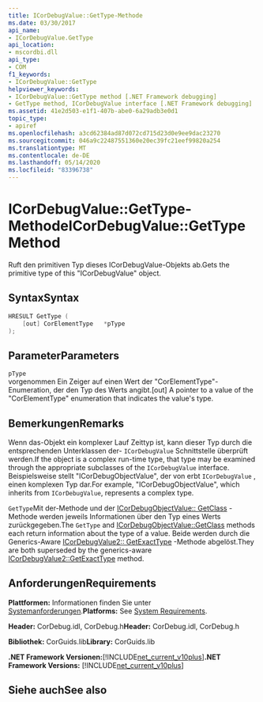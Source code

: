 ```yaml
---
title: ICorDebugValue::GetType-Methode
ms.date: 03/30/2017
api_name:
- ICorDebugValue.GetType
api_location:
- mscordbi.dll
api_type:
- COM
f1_keywords:
- ICorDebugValue::GetType
helpviewer_keywords:
- ICorDebugValue::GetType method [.NET Framework debugging]
- GetType method, ICorDebugValue interface [.NET Framework debugging]
ms.assetid: 41e2d503-e1f1-407b-abe0-6a29adb3e0d1
topic_type:
- apiref
ms.openlocfilehash: a3cd62384ad87d072cd715d23d0e9ee9dac23270
ms.sourcegitcommit: 046a9c22487551360e20ec39fc21eef99820a254
ms.translationtype: MT
ms.contentlocale: de-DE
ms.lasthandoff: 05/14/2020
ms.locfileid: "83396738"
---
```

# <a name="icordebugvaluegettype-method"></a><span data-ttu-id="1c438-102">ICorDebugValue::GetType-Methode</span><span class="sxs-lookup"><span data-stu-id="1c438-102">ICorDebugValue::GetType Method</span></span>
<span data-ttu-id="1c438-103">Ruft den primitiven Typ dieses ICorDebugValue-Objekts ab.</span><span class="sxs-lookup"><span data-stu-id="1c438-103">Gets the primitive type of this "ICorDebugValue" object.</span></span>  
  
## <a name="syntax"></a><span data-ttu-id="1c438-104">Syntax</span><span class="sxs-lookup"><span data-stu-id="1c438-104">Syntax</span></span>  
  
```cpp  
HRESULT GetType (  
    [out] CorElementType   *pType  
);  
```  
  
## <a name="parameters"></a><span data-ttu-id="1c438-105">Parameter</span><span class="sxs-lookup"><span data-stu-id="1c438-105">Parameters</span></span>  
 `pType`  
 <span data-ttu-id="1c438-106">vorgenommen Ein Zeiger auf einen Wert der "CorElementType"-Enumeration, der den Typ des Werts angibt.</span><span class="sxs-lookup"><span data-stu-id="1c438-106">[out] A pointer to a value of the "CorElementType" enumeration that indicates the value's type.</span></span>  
  
## <a name="remarks"></a><span data-ttu-id="1c438-107">Bemerkungen</span><span class="sxs-lookup"><span data-stu-id="1c438-107">Remarks</span></span>  
 <span data-ttu-id="1c438-108">Wenn das-Objekt ein komplexer Lauf Zeittyp ist, kann dieser Typ durch die entsprechenden Unterklassen der- `ICorDebugValue` Schnittstelle überprüft werden.</span><span class="sxs-lookup"><span data-stu-id="1c438-108">If the object is a complex run-time type, that type may be examined through the appropriate subclasses of the `ICorDebugValue` interface.</span></span> <span data-ttu-id="1c438-109">Beispielsweise stellt "ICorDebugObjectValue", der von erbt `ICorDebugValue` , einen komplexen Typ dar.</span><span class="sxs-lookup"><span data-stu-id="1c438-109">For example, "ICorDebugObjectValue", which inherits from `ICorDebugValue`, represents a complex type.</span></span>  
  
 <span data-ttu-id="1c438-110">`GetType`Mit der-Methode und der [ICorDebugObjectValue:: GetClass](icordebugobjectvalue-getclass-method.md) -Methode werden jeweils Informationen über den Typ eines Werts zurückgegeben.</span><span class="sxs-lookup"><span data-stu-id="1c438-110">The `GetType` and [ICorDebugObjectValue::GetClass](icordebugobjectvalue-getclass-method.md) methods each return information about the type of a value.</span></span> <span data-ttu-id="1c438-111">Beide werden durch die Generics-Aware [ICorDebugValue2:: GetExactType](icordebugvalue2-getexacttype-method.md) -Methode abgelöst.</span><span class="sxs-lookup"><span data-stu-id="1c438-111">They are both superseded by the generics-aware [ICorDebugValue2::GetExactType](icordebugvalue2-getexacttype-method.md) method.</span></span>  
  
## <a name="requirements"></a><span data-ttu-id="1c438-112">Anforderungen</span><span class="sxs-lookup"><span data-stu-id="1c438-112">Requirements</span></span>  
 <span data-ttu-id="1c438-113">**Plattformen:** Informationen finden Sie unter [Systemanforderungen](../../get-started/system-requirements.md).</span><span class="sxs-lookup"><span data-stu-id="1c438-113">**Platforms:** See [System Requirements](../../get-started/system-requirements.md).</span></span>  
  
 <span data-ttu-id="1c438-114">**Header:** CorDebug.idl, CorDebug.h</span><span class="sxs-lookup"><span data-stu-id="1c438-114">**Header:** CorDebug.idl, CorDebug.h</span></span>  
  
 <span data-ttu-id="1c438-115">**Bibliothek:** CorGuids.lib</span><span class="sxs-lookup"><span data-stu-id="1c438-115">**Library:** CorGuids.lib</span></span>  
  
 <span data-ttu-id="1c438-116">**.NET Framework Versionen:**[!INCLUDE[net_current_v10plus](../../../../includes/net-current-v10plus-md.md)]</span><span class="sxs-lookup"><span data-stu-id="1c438-116">**.NET Framework Versions:** [!INCLUDE[net_current_v10plus](../../../../includes/net-current-v10plus-md.md)]</span></span>  
  
## <a name="see-also"></a><span data-ttu-id="1c438-117">Siehe auch</span><span class="sxs-lookup"><span data-stu-id="1c438-117">See also</span></span>
